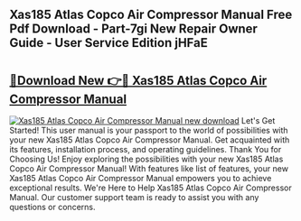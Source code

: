## Xas185 Atlas Copco Air Compressor Manual Free Pdf Download - Part-7gi New Repair Owner Guide - User Service Edition jHFaE

# <h2><a href="http://bc81833.oget.top/?id=Xas185+Atlas+Copco+Air+Compressor+Manual">🔗Download New 👉🔴 Xas185 Atlas Copco Air Compressor Manual</a></h2>

[![Xas185 Atlas Copco Air Compressor Manual new download](https://i.imgur.com/5g1atiW.png)](http://bc81833.oget.top/?id=Xas185+Atlas+Copco+Air+Compressor+Manual)
Let's Get Started! This user manual is your passport to the world of possibilities with your new Xas185 Atlas Copco Air Compressor Manual. Get acquainted with its features, installation process, and operating guidelines. Thank You for Choosing Us! Enjoy exploring the possibilities with your new Xas185 Atlas Copco Air Compressor Manual! With features like list of features, your new Xas185 Atlas Copco Air Compressor Manual empowers you to achieve exceptional results. We're Here to Help Xas185 Atlas Copco Air Compressor Manual. Our customer support team is ready to assist you with any questions or concerns.
